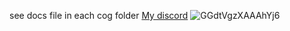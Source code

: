 see docs file in each cog folder 
[My discord](https://discord.gg/WW4eNQj9qr )
![GGdtVgzXAAAhYj6](https://github.com/BenCos17/ben-cogs/assets/52817096/4233fcc5-ac77-482f-8375-6c01a48eb553)
